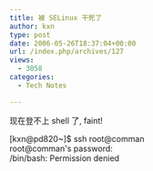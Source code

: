 ```yaml
---
title: 被 SELinux 干死了
author: kxn
type: post
date: 2006-05-26T18:37:04+00:00
url: /index.php/archives/127
views:
  - 3058
categories:
  - Tech Notes

---
```

现在登不上 shell 了, faint!

[kxn@pd820~]$ ssh root@comman  
root@comman's password:  
/bin/bash: Permission denied